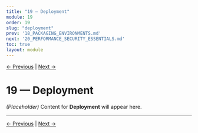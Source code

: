 ```yaml
---
title: "19 — Deployment"
module: 19
order: 19
slug: "deployment"
prev: '18_PACKAGING_ENVIRONMENTS.md'
next: '20_PERFORMANCE_SECURITY_ESSENTIALS.md'
toc: true
layout: module
---
```

[← Previous](18_PACKAGING_ENVIRONMENTS.md) | [Next →](20_PERFORMANCE_SECURITY_ESSENTIALS.md)

# 19 — Deployment

*(Placeholder)* Content for **Deployment** will appear here.

---

[← Previous](18_PACKAGING_ENVIRONMENTS.md) | [Next →](20_PERFORMANCE_SECURITY_ESSENTIALS.md)
